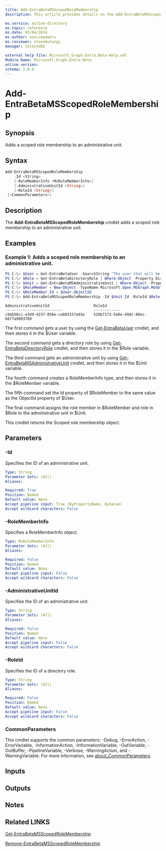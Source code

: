 ```yaml
---
title: Add-EntraBetaMSScopedRoleMembership
description: This article provides details on the Add-EntraBetaMSScopedRoleMembership command.

ms.service: active-directory
ms.topic: reference
ms.date: 03/04/2024
ms.author: eunicewaweru
ms.reviewer: stevemutungi
manager: CelesteDG

external help file: Microsoft.Graph.Entra.Beta-Help.xml
Module Name: Microsoft.Graph.Entra.Beta
online version:
schema: 2.0.0
---
```


# Add-EntraBetaMSScopedRoleMembership

## Synopsis
Adds a scoped role membership to an administrative unit.

## Syntax

```powershell
Add-EntraBetaMSScopedRoleMembership 
    -Id <String>
    [-RoleMemberInfo <MsRoleMemberInfo>] 
    [-AdministrativeUnitId <String>] 
    [-RoleId <String>] 
 [<CommonParameters>]
```

## Description
The **Add-EntraBetaMSScopedRoleMembership** cmdlet adds a scoped role membership to an administrative unit.

## Examples

### Example 1: Adds a scoped role membership to an administrative unit.
```powershell
PS C:\> $User = Get-EntraBetaUser -SearchString "The user that will be an admin on this unit"
PS C:\> $Role = Get-EntraBetaDirectoryRole | Where-Object -Property DisplayName -Eq -Value "User Account Administrator"
PS C:\> $Unit = Get-EntraBetaMSAdministrativeUnit | Where-Object -Property DisplayName -Eq -Value "The display name of the unit"
PS C:\> $RoleMember = New-Object -TypeName Microsoft.Open.MSGraph.Model.MsRolememberinfo.RoleMemberInfo
PS C:\> $RoleMember.Id = $User.ObjectID
PS C:\> Add-EntraBetaMSScopedRoleMembership -Id $Unit.Id -RoleId $Role.ObjectId -RoleMemberInfo $RoleMember
```
```output
AdministrativeUnitId					RoleId 	
--------------------------           	------------ 	
c9ab56cc-e349-4237-856e-cab03157a91e 	526b7173-5a6e-49dc-88ec-b677a9093709
```

The first command gets a user by using the [Get-EntraBetaUser](./Get-EntraBetaUser.md) cmdlet, and then stores it in the $User variable.  

The second command gets a directory role by using [Get-EntraBetaDirectoryRole](./Get-EntraBetaDirectoryRole.md) cmdlet, and then stores it in the $Role variable.  

The third command gets an administrative unit by using [Get-EntraBetaMSAdministrativeUnit](./Get-EntraBetaMSAdministrativeUnit.md) cmdlet, and then stores it in the $Unit variable.  

The fourth command creates a RoleMemberInfo type, and then stores it in the $RoleMember variable.  

The fifth command set the Id property of $RoleMember to the same value as the ObjectId property of $User.  

The final command assigns the role member in $RoleMember and role in $Role to the administrative unit in $Unit.  

This cmdlet returns the Scoped role membership object.

## Parameters

### -Id
Specifies the ID of an administrative unit.

```yaml
Type: String
Parameter Sets: (All)
Aliases:

Required: True
Position: Named
Default value: None
Accept pipeline input: True (ByPropertyName, ByValue)
Accept wildcard characters: False
```

### -RoleMemberInfo
Specifies a RoleMemberInfo object.

```yaml
Type: MsRoleMemberInfo
Parameter Sets: (All)
Aliases:

Required: False
Position: Named
Default value: None
Accept pipeline input: False
Accept wildcard characters: False
```

### -AdministrativeUnitId
Specifies the ID of an administrative unit.

```yaml
Type: String
Parameter Sets: (All)
Aliases:

Required: False
Position: Named
Default value: None
Accept pipeline input: False
Accept wildcard characters: False
```

### -RoleId
Specifies the ID of a directory role.

```yaml
Type: String
Parameter Sets: (All)
Aliases:

Required: False
Position: Named
Default value: None
Accept pipeline input: False
Accept wildcard characters: False
```

### CommonParameters
This cmdlet supports the common parameters: -Debug, -ErrorAction, -ErrorVariable, -InformationAction, -InformationVariable, -OutVariable, -OutBuffer, -PipelineVariable, -Verbose, -WarningAction, and -WarningVariable. For more information, see [about_CommonParameters](https://go.microsoft.com/fwlink/?LinkID=113216).

## Inputs

## Outputs

## Notes

## Related LINKS

[Get-EntraBetaMSScopedRoleMembership](Get-EntraBetaMSScopedRoleMembership.md)

[Remove-EntraBetaMSScopedRoleMembership](Remove-EntraBetaMSScopedRoleMembership.md)

